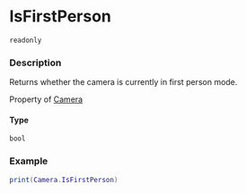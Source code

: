 # IsFirstPerson
`readonly`
### Description
Returns whether the camera is currently in first person mode.

Property of [Camera](../../)

#### Type
`bool`

### Example
```lua
print(Camera.IsFirstPerson)
```

